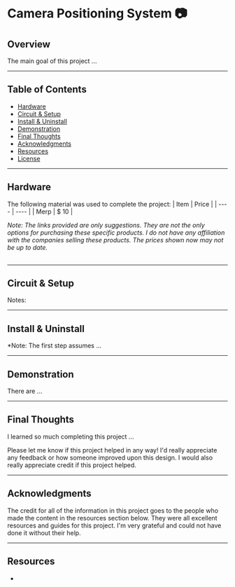 # Camera Positioning System :camera:

## Overview
The main goal of this project ... 


___
## Table of Contents
- [Hardware](#hardware)
- [Circuit & Setup](#circuit--setup)
- [Install & Uninstall](#install--uninstall)
- [Demonstration](#demonstration)
- [Final Thoughts](#final-thoughts)
- [Acknowledgments](#acknowledgments)
- [Resources](#resources)
- [License](#license)


___
## Hardware
The following material was used to complete the project:
| Item | Price |
| ---- | ----  |
| Merp | $ 10 |

*Note: The links provided are only suggestions. They are not the only options for purchasing these specific products. I do not have any affiliation with the companies selling these products. The prices shown now may not be up to date.* <br><br>


___
## Circuit & Setup
Notes: 


___
## Install & Uninstall
*Note: The first step assumes ...


___
## Demonstration
There are ...


___
## Final Thoughts
I learned so much completing this project ...

Please let me know if this project helped in any way! I'd really appreciate any feedback or how someone improved upon this design. I would also really appreciate credit if this project helped.  


___
## Acknowledgments
The credit for all of the information in this project goes to the people who made the content in the resources section below. They were all excellent resources and guides for this project. I'm very grateful and could not have done it without their help.


___
## Resources
- 
